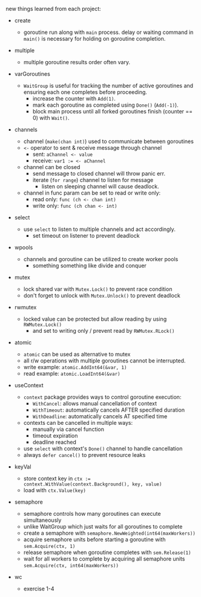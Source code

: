 new things learned from each project:
* create
    * goroutine run along with `main` process. delay or waiting command in `main()` is necessary for holding on goroutine completion.

* multiple
    * multiple goroutine results order often vary.

* varGoroutines
    * `WaitGroup` is useful for tracking the number of active goroutines and ensuring each one completes before proceeding.
        * increase the counter with `Add(1)`.
        * mark each goroutine as completed using `Done()` (`Add(-1)`).
        * block main process until all forked goroutines finish (counter == 0) with `Wait()`.

* channels
    * channel (`make(chan int)`) used to communicate between goroutines
    * `<-` operator to sent & receive message through channel
        * sent: `aChannel <- value`
        * receive: `var1 := <- aChannel`
    * channel can be closed
        * send message to closed channel will throw panic err.
        * iterate (`for range`) channel to listen for message
            * listen on sleeping channel will cause deadlock.
    * channel in func param can be set to read or write only:
        * read only: `func (ch <- chan int)`
        * write only: `func (ch chan <- int)`

* select
    * use `select` to listen to multiple channels and act accordingly.
        * set timeout on listener to prevent deadlock

* wpools
    * channels and goroutine can be utilized to create worker pools
        * something something like divide and conquer

* mutex
    * lock shared var with `Mutex.Lock()` to prevent race condition
    * don't forget to unlock with `Mutex.Unlock()` to prevent deadlock

* rwmutex
    * locked value can be protected but allow reading by using `RWMutex.Lock()`
        * and set to writing only / prevent read by `RWMutex.RLock()`

* atomic
    * `atomic` can be used as alternative to mutex
    * all r/w operations with multiple goroutines cannot be interrupted.
    * write example: `atomic.AddInt64(&var, 1)`
    * read example: `atomic.LoadInt64(&var)`

* useContext
    * `context` package provides ways to control goroutine execution:
        * `WithCancel`: allows manual cancellation of context
        * `WithTimeout`: automatically cancels AFTER specified duration
        * `WithDeadline`: automatically cancels AT specified time
    * contexts can be cancelled in multiple ways:
        * manually via cancel function
        * timeout expiration 
        * deadline reached
    * use `select` with context's `Done()` channel to handle cancellation
    * always `defer cancel()` to prevent resource leaks

* keyVal
    * store context key in `ctx := context.WithValue(context.Background(), key, value)`
    * load with `ctx.Value(key)`

* semaphore
    * semaphore controls how many goroutines can execute simultaneously
    * unlike WaitGroup which just waits for all goroutines to complete
    * create a semaphore with `semaphore.NewWeighted(int64(maxWorkers))`
    * acquire semaphore units before starting a goroutine with `sem.Acquire(ctx, 1)`
    * release semaphore when goroutine completes with `sem.Release(1)`
    * wait for all workers to complete by acquiring all semaphore units `sem.Acquire(ctx, int64(maxWorkers))`

* wc
    * exercise 1-4